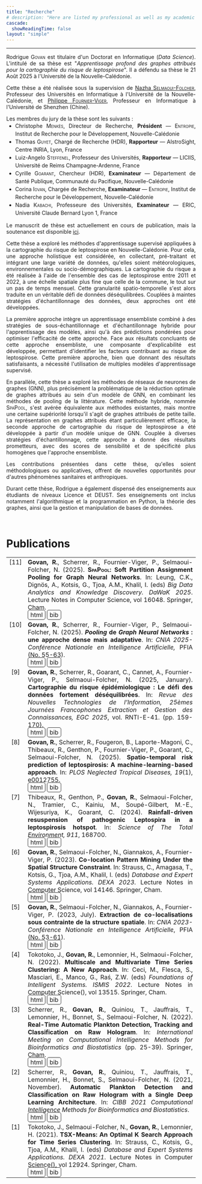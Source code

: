 ```yaml
---
title: "Recherche"
# description: "Here are listed my professional as well as my academic backgrounds."
cascade:
  showReadingTime: false
layout: "simple"
---
```


<hr>

<span style='text-align: justify;'>

Rodrigue <span style="font-variant:small-caps;">Govan</span> est titulaire d'un Doctorat en Informatique (_Data Science_). L'intitulé de sa thèse est "_Apprentissage profond des graphes attribués pour la cartographie du risque de leptospirose_". Il a défendu sa thèse le 21 Août 2025 à l'Université de la Nouvelle-Calédonie.

Cette thèse a été réalisée sous la supervision de <a href="https://isea.unc.nc/membres/selmaoui-folcher/" target="_blank">Nazha <span style="font-variant:small-caps;">Selmaoui-Folcher</span></a>, Professeur des Universités en Informatique à l'Université de la Nouvelle-Calédonie, et <a href="https://www.philippe-fournier-viger.com" target="_blank">Philippe <span style="font-variant:small-caps;">Fournier-Viger</span></a>, Professeur en Informatique à l'Université de Shenzhen (Chine).

Les membres du jury de la thèse sont les suivants :
<ul style="margin-top:-1em">
  <li style="line-height: 150%">
    Christophe <span style="font-variant:small-caps;">Menkès</span>, Directeur de Recherche, <b>Président</b> — <span style="font-variant:small-caps;">Entropie</span>, Institut de Recherche pour le Développement, Nouvelle-Calédonie
  </li>
  <li style="line-height: 150%">
    Thomas <span style="font-variant:small-caps;">Guyet</span>, Chargé de Recherche (HDR), <b>Rapporteur</b> — AIstroSight, Centre INRIA, Lyon, France
  </li>
  <li style="line-height: 150%">
    Luiz-Angelo <span style="font-variant:small-caps;">Steffenel</span>, Professeur des Universités, <b>Rapporteur</b> — LICIIS, Université de Reims Champagne-Ardenne, France
  </li>
  <li style="line-height: 150%">
    Cyrille <span style="font-variant:small-caps;">Goarant</span>, Chercheur (HDR), <b>Examinateur</b> — Département de Santé Publique, Communauté du Pacifique, Nouvelle-Calédonie
  </li>
  <li style="line-height: 150%">
    Corina <span style="font-variant:small-caps;">Iovan</span>, Chargée de Recherche, <b>Examinateur</b> — <span style="font-variant:small-caps;">Entropie</span>, Institut de Recherche pour le Développement, Nouvelle-Calédonie
  </li>
  <li style="line-height: 150%">
    Nadia <span style="font-variant:small-caps;">Kabachi</span>, Professeure des Universités, <b>Examinateur</b> — ERIC, Université Claude Bernard Lyon 1, France
  </li>
</ul>

Le manuscrit de thèse est actuellement en cours de publication, mais la soutenance est disponible [ici](https://www.youtube.com/watch?v=7AvJPTxWxPU).

Cette thèse a exploré les méthodes d'apprentissage supervisé appliquées à la cartographie du risque de leptospirose en Nouvelle-Calédonie. Pour cela, une approche holistique est considérée, en collectant, pré-traitant et intégrant une large variété de données, qu'elles soient météorologiques, environnementales ou socio-démographiques. La cartographie du risque a été réalisée à l'aide de l'ensemble des cas de leptospirose entre 2011 et 2022, à une échelle spatiale plus fine que celle de la commune, le tout sur un pas de temps mensuel. Cette granularité spatio-temporelle s'est alors traduite en un véritable défi de données déséquilibrées. Couplées à maintes stratégies d'échantillonnage des données, deux approches ont été développées.

La première approche intègre un apprentissage ensembliste combiné à des stratégies de sous-échantillonnage et d'échantillonnage hybride pour l'apprentissage des modèles, ainsi qu'à des prédictions pondérées pour optimiser l'efficacité de cette approche. Face aux résultats concluants de cette approche ensembliste, une composante d'explicabilité est développée, permettant d'identifier les facteurs contribuant au risque de leptospirose. Cette première approche, bien que donnant des résultats satisfaisants, a nécessité l'utilisation de multiples modèles d'apprentissage supervisé.

En parallèle, cette thèse a exploré les méthodes de réseaux de neurones de graphes (GNN), plus précisément la problématique de la réduction optimale de graphes attribués au sein d'un modèle de GNN, en combinant les méthodes de pooling de la littérature. Cette méthode hybride, nommée <span style="font-variant: small-caps;">SpaPool</span>, s'est avérée équivalente aux méthodes existantes, mais montre une certaine supériorité lorsqu'il s'agit de graphes attribués de petite taille. La représentation en graphes attribués étant particulièrement efficace, la seconde approche de cartographie du risque de leptospirose a été développée à partir d'un modèle unique de GNN. Couplée à diverses stratégies d'échantillonnage, cette approche a donné des résultats prometteurs, avec des scores de sensibilité et de spécificité plus homogènes que l'approche ensembliste.

Les contributions présentées dans cette thèse, qu'elles soient méthodologiques ou applicatives, offrent de nouvelles opportunités pour d'autres phénomènes sanitaires et anthropiques.

Durant cette thèse, Rodrigue a également dispensé des enseignements aux étudiants de niveaux Licence et DEUST. Ses enseignements ont inclus notamment l'algorithmique et la programmation en Python, la théorie des graphes, ainsi que la gestion et manipulation de bases de données.

</span>

<br>

# Publications

<style>
td, thead, tbody, tr {
   background-color: none;
   vertical-align: top;
   text-align: justify;
   font-size: 1rem;
}

.bib{
  border:solid; 
  border-radius:5px;
  border-width:1px;
  padding-left:6px; 
  padding-right:6px; 
  padding-top:2px; 
  padding-bottom:2px;
  text-decoration: none;
}

.bib:hover{
  border-radius:5px;
  border-width:1px;
  border-color:var(--tw-prose-links);
  padding-left:6px; 
  padding-right:6px; 
  padding-top:2px; 
  padding-bottom:2px;
}
</style>

<table>
  <tr>
    <td style="text-align:center">[11]</td>
    <td style="text-align:justify">
      <b>Govan, R.</b>, Scherrer, R., Fournier-Viger, P., Selmaoui-Folcher, N. (2025). <b><span style="font-variant-caps: small-caps;">SpaPool</span>: Soft Partition Assignment Pooling for Graph Neural Networks</b>. In: Leung, C.K., Dignös, A., Kotsis, G., Tjoa, A.M., Khalil, I. (eds) <i>Big Data Analytics and Knowledge Discovery. DaWaK 2025</i>. Lecture Notes in Computer Science, vol 16048. Springer, Cham. <br><a href="https://dx.doi.org/10.1007/978-3-032-02215-8_27" class="bib" target="_blank">html</a> <a href="Govan2025d.bib" class="bib" target="_blank">bib</a>
    </td>
  </tr>
  
  <tr>
    <td style="text-align:center">[10]</td>
    <td style="text-align:justify">
      <b>Govan, R.</b>, Scherrer, R., Fournier-Viger, P., Selmaoui-Folcher, N. (2025). <b><i>Pooling</i> de <i>Graph Neural Networks</i> : une approche dense mais adaptative</b>. In: <i>CNIA 2025-Conférence Nationale en Intelligence Artificielle,</i> PFIA (No. 55-63). <br><a href="https://hal.science/hal-05197596v1" class="bib" target="_blank">html</a> <a href="Govan2025c.bib" class="bib" target="_blank">bib</a>
    </td>
  </tr>
  <tr>
    <td style="text-align:center">[9]</td>
    <td style="text-align:justify">
      <b>Govan, R.</b>, Scherrer, R., Goarant, C., Cannet, A., Fournier-Viger, P., Selmaoui-Folcher, N. (2025, January). <b>Cartographie du risque épidémiologique : Le défi des données fortement déséquilibrées</b>. In: <i>Revue des Nouvelles Technologies de l'Information, 25èmes Journées Francophones Extraction et Gestion des Connaissances, EGC 2025</i>, vol. RNTI-E-41. (pp. 159-170). <br><a href="https://hal.science/hal-04945686" class="bib" target="_blank">html</a> <a href="Govan2025b.bib" class="bib" target="_blank">bib</a>
    </td>
  </tr>
  <tr>
    <td style="text-align:center">[8]</td>
    <td style="text-align:justify">
      <b>Govan, R.</b>, Scherrer, R., Fougeron, B., Laporte-Magoni, C., Thibeaux, R., Genthon, P., Fournier-Viger, P., Goarant, C., Selmaoui-Folcher, N. (2025). <b>Spatio-temporal risk prediction of leptospirosis: A machine-learning-based approach</b>. In: <i>PLOS Neglected Tropical Diseases, 19</i>(1), e0012755. <br><a href="https://doi.org/10.1371/journal.pntd.0012755" class="bib" target="_blank">html</a> <a href="Govan2025a.bib" class="bib" target="_blank">bib</a>
    </td>
  </tr>
  <tr>
    <td style="text-align:center">[7]</td>
    <td style="text-align:justify">
      Thibeaux, R., Genthon, P., <b>Govan, R.</b>, Selmaoui-Folcher, N., Tramier, C., Kainiu, M., Soupé-Gilbert, M.-E., Wijesuriya, K., Goarant, C. (2024). <b>Rainfall-driven resuspension of pathogenic Leptospira in a leptospirosis hotspot</b>. In: <i>Science of The Total Environment, 911</i>, 168700. <br><a href="https://doi.org/10.1016/j.scitotenv.2023.168700" class="bib" target="_blank">html</a> <a href="Thibeaux2024.bib" class="bib" target="_blank">bib</a>
    </td>
  </tr>
  <tr>
    <td style="text-align:center">[6]</td>
    <td style="text-align:justify">
      <b>Govan, R.</b>, Selmaoui-Folcher, N., Giannakos, A., Fournier-Viger, P. (2023). <b>Co-location Pattern Mining Under the Spatial Structure Constraint</b>. In: Strauss, C., Amagasa, T., Kotsis, G., Tjoa, A.M., Khalil, I. (eds) <i>Database and Expert Systems Applications. DEXA 2023</i>. Lecture Notes in Computer Science, vol 14146. Springer, Cham. <br><a href="https://doi.org/10.1007/978-3-031-39847-6_13" class="bib" target="_blank">html</a> <a href="Govan2023b.bib" class="bib" target="_blank">bib</a>
    </td>
  </tr>
  <tr>
    <td style="text-align:center">[5]</td>
    <td style="text-align:justify">
      <b>Govan, R.</b>, Selmaoui-Folcher, N., Giannakos, A., Fournier-Viger, P. (2023, July). <b>Extraction de co-localisations sous contrainte de la structure spatiale</b>. In: <i>CNIA 2023-Conférence Nationale en Intelligence Artificielle</i>, PFIA (No. 53-61). <br><a href="https://hal.science/hal-04164263/" class="bib" target="_blank">html</a> <a href="Govan2023a.bib" class="bib" target="_blank">bib</a>
    </td>
  </tr>
  <tr>
    <td style="text-align:center">[4]</td>
    <td style="text-align:justify">
      Tokotoko, J., <b>Govan, R.</b>, Lemonnier, H., Selmaoui-Folcher, N. (2022). <b>Multiscale and Multivariate Time Series Clustering: A New Approach</b>. In: Ceci, M., Flesca, S., Masciari, E., Manco, G., Raś, Z.W. (eds) <i>Foundations of Intelligent Systems. ISMIS 2022</i>. Lecture Notes in Computer Science(), vol 13515. Springer, Cham. <br><a href="https://doi.org/10.1007/978-3-031-16564-1_27" class="bib" target="_blank">html</a> <a href="Tokotoko2022.bib" class="bib" target="_blank">bib</a>
    </td>
  </tr>
  <tr>
    <td style="text-align:center">[3]</td>
    <td style="text-align:justify">
      Scherrer, R., <b>Govan, R.</b>, Quiniou, T., Jauffrais, T., Lemonnier, H., Bonnet, S., Selmaoui-Folcher, N. (2022). <b>Real-Time Automatic Plankton Detection, Tracking and Classification on Raw Hologram</b>. In: <i>International Meeting on Computational Intelligence Methods for Bioinformatics and Biostatistics</i> (pp. 25-39). Springer, Cham. <br><a href="https://doi.org/10.1007/978-3-031-20837-9_3" class="bib" target="_blank">html</a> <a href="Scherrer2022.bib" class="bib" target="_blank">bib</a>
    </td>
  </tr>
  <tr>
    <td style="text-align:center">[2]</td>
    <td style="text-align:justify">
      Scherrer, R., <b>Govan, R.</b>, Quiniou, T., Jauffrais, T., Lemonnier, H., Bonnet, S., Selmaoui-Folcher, N. (2021, November). <b>Automatic Plankton Detection and Classification on Raw Hologram with a Single Deep Learning Architecture</b>. In: <i>CIBB 2021 Computational Intelligence Methods for Bioinformatics and Biostatistics</i>. <br><a href="https://hal.science/hal-03565469" class="bib" target="_blank">html</a> <a href="Scherrer2021.bib" class="bib" target="_blank">bib</a>
    </td>
  </tr>
  <tr>
    <td style="text-align:center">[1]</td>
    <td style="text-align:justify">
      Tokotoko, J., Selmaoui-Folcher, N., <b>Govan, R.</b>, Lemonnier, H. (2021). <b>TSX-Means: An Optimal K Search Approach for Time Series Clustering</b>. In: Strauss, C., Kotsis, G., Tjoa, A.M., Khalil, I. (eds) <i>Database and Expert Systems Applications. DEXA 2021</i>. Lecture Notes in Computer Science(), vol 12924. Springer, Cham. <br><a href="https://doi.org/10.1007/978-3-030-86475-0_23" class="bib" target="_blank">html</a> <a href="Tokotoko2021.bib" class="bib" target="_blank">bib</a>
    </td>
  </tr>
</table>

<br>
